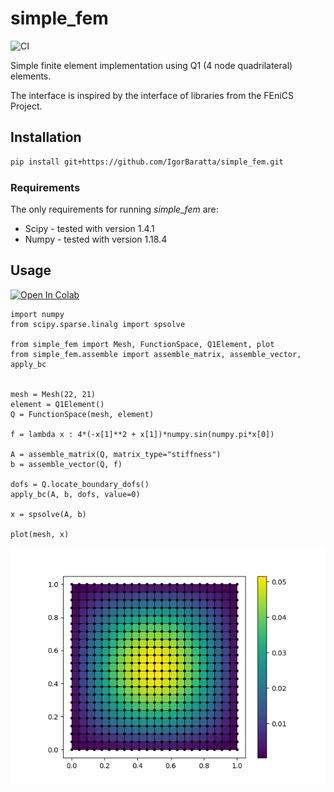 # simple_fem

![CI](https://github.com/IgorBaratta/simple_fem/workflows/CI/badge.svg)

Simple finite element implementation using Q1 (4 node quadrilateral) elements.

The interface is inspired by the interface of libraries from the FEniCS Project.

## Installation

```bash
pip install git+https://github.com/IgorBaratta/simple_fem.git
```

### Requirements

The only requirements for running _simple_fem_ are:

- Scipy - tested with version 1.4.1
- Numpy - tested with version 1.18.4

## Usage
[![Open In Colab](https://colab.research.google.com/assets/colab-badge.svg)](https://colab.research.google.com/github/IgorBaratta/simple_fem/blob/master/demo/Poisson.ipynb)

```python3
import numpy
from scipy.sparse.linalg import spsolve

from simple_fem import Mesh, FunctionSpace, Q1Element, plot
from simple_fem.assemble import assemble_matrix, assemble_vector, apply_bc


mesh = Mesh(22, 21)
element = Q1Element()
Q = FunctionSpace(mesh, element)

f = lambda x : 4*(-x[1]**2 + x[1])*numpy.sin(numpy.pi*x[0])

A = assemble_matrix(Q, matrix_type="stiffness")
b = assemble_vector(Q, f)

dofs = Q.locate_boundary_dofs()
apply_bc(A, b, dofs, value=0)

x = spsolve(A, b)

plot(mesh, x)

```

![Solution](https://github.com/IgorBaratta/simple_fem/blob/master/demo/poisson.png)
